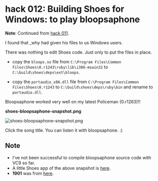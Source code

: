 hack 012: Building Shoes for Windows: to play bloopsaphone
==========================================================

**Note**: Continued from [hack 011](http://github.com/ashbb/shoes_hack_note/tree/master/md/hack011.md).

I found that \_why had given his files to us Windows users.

There was nothing to edit Shoes code. Just only to put the files in place.

- copy the `bloops.so` file from `C:\Program Files\Common Files\Shoes\0.r1243\ruby\lib\i386-mswin32` to `C:\build\shoes\deps\ext\bloops`.

- copy the `portaudio_x86.dll` file from `C:\Program Files\Common Files\Shoes\0.r1243` to `C:\build\shoes\deps\ruby\bin` and rename to `portaudio.dll`.

Bloopsaphone worked very well on my latest Policeman (0.r1263)!!

**shoes-bloopsaphone-snapshot.png**

![shoes-bloopsaphone-snapshot.png](http://github.com/ashbb/shoes_hack_note/raw/master/img/shoes-bloopsaphone-snapshot.png)

Click the song title. You can listen it with bloopsaphone. :)

Note
----

- I've not been successful to compile bloopsaphone source code with VC9 so far.
- A little Shoes app of the above snapshot is [here](http://github.com/ashbb/shoes_hack_note/blob/master/src/shoes_bloopsaphone_play_list.rb).
- **1901** was from [here](http://www.aanandprasad.com/1901).


